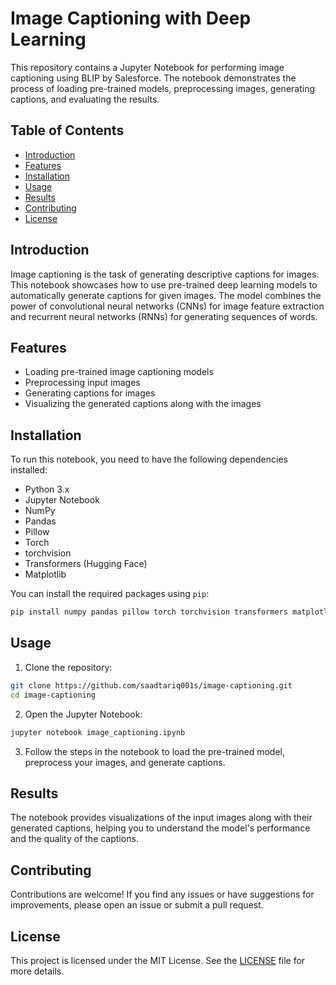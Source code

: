 # Image Captioning with Deep Learning

This repository contains a Jupyter Notebook for performing image captioning using BLIP by Salesforce. The notebook demonstrates the process of loading pre-trained models, preprocessing images, generating captions, and evaluating the results.

## Table of Contents
- [Introduction](#introduction)
- [Features](#features)
- [Installation](#installation)
- [Usage](#usage)
- [Results](#results)
- [Contributing](#contributing)
- [License](#license)

## Introduction
Image captioning is the task of generating descriptive captions for images. This notebook showcases how to use pre-trained deep learning models to automatically generate captions for given images. The model combines the power of convolutional neural networks (CNNs) for image feature extraction and recurrent neural networks (RNNs) for generating sequences of words.

## Features
- Loading pre-trained image captioning models
- Preprocessing input images
- Generating captions for images
- Visualizing the generated captions along with the images

## Installation
To run this notebook, you need to have the following dependencies installed:

- Python 3.x
- Jupyter Notebook
- NumPy
- Pandas
- Pillow
- Torch
- torchvision
- Transformers (Hugging Face)
- Matplotlib

You can install the required packages using `pip`:
```bash
pip install numpy pandas pillow torch torchvision transformers matplotlib
```

## Usage
1. Clone the repository:
```bash
git clone https://github.com/saadtariq001s/image-captioning.git
cd image-captioning
```

2. Open the Jupyter Notebook:
```bash
jupyter notebook image_captioning.ipynb
```

3. Follow the steps in the notebook to load the pre-trained model, preprocess your images, and generate captions.

## Results
The notebook provides visualizations of the input images along with their generated captions, helping you to understand the model's performance and the quality of the captions.

## Contributing
Contributions are welcome! If you find any issues or have suggestions for improvements, please open an issue or submit a pull request.

## License
This project is licensed under the MIT License. See the [LICENSE](LICENSE) file for more details.
